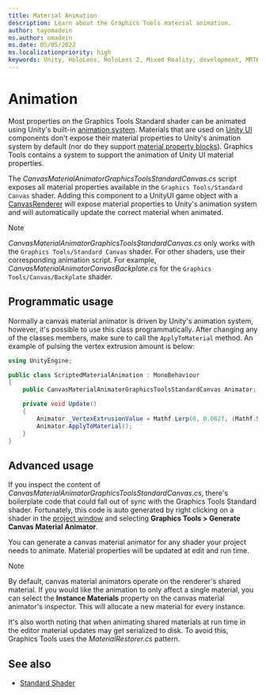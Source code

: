 ```yaml
---
title: Material Animation
description: Learn about the Graphics Tools material animation.
author: tayomadein
ms.author: omadein
ms.date: 05/05/2022
ms.localizationpriority: high
keywords: Unity, HoloLens, HoloLens 2, Mixed Reality, development, MRTK, Graphics Tools, MRGT, MR Graphics Tools, Standard Shader, Animation
---
```


# Animation

Most properties on the Graphics Tools Standard shader can be animated using Unity's built-in [animation system](https://docs.unity3d.com/Manual/AnimationOverview.html). Materials that are used on [Unity UI](https://docs.unity3d.com/ScriptReference/CanvasRenderer.html) components don't expose their material properties to Unity's animation system by default (nor do they support [material property blocks](https://docs.unity3d.com/ScriptReference/MaterialPropertyBlock.html)). Graphics Tools contains a system to support the animation of Unity UI material properties.

The _CanvasMaterialAnimatorGraphicsToolsStandardCanvas.cs_ script exposes all material properties available in the `Graphics Tools/Standard Canvas` shader. Adding this component to a UnityUI game object with a [CanvasRenderer](https://docs.unity3d.com/ScriptReference/CanvasRenderer.html) will expose material properties to Unity's animation system and will automatically update the correct material when animated.

> [!NOTE]
> _CanvasMaterialAnimatorGraphicsToolsStandardCanvas.cs_ only works with the `Graphics Tools/Standard Canvas` shader. For other shaders, use their corresponding animation script. For example, _CanvasMaterialAnimatorCanvasBackplate.cs_ for the `Graphics Tools/Canvas/Backplate` shader.

## Programmatic usage

Normally a canvas material animator is driven by Unity's animation system, however, it's possible to use this class programmatically. After changing any of the classes members, make sure to call the `ApplyToMaterial` method. An example of pulsing the vertex extrusion amount is below:

```C#
using UnityEngine;

public class ScriptedMaterialAnimation : MonoBehaviour
{
    public CanvasMaterialAnimatorGraphicsToolsStandardCanvas Animator;

    private void Update()
    {
        Animator._VertexExtrusionValue = Mathf.Lerp(0, 0.002f, (Mathf.Sin(Mathf.Repeat(Time.time, Mathf.PI * 2.0f)) + 1.0f) * 0.5f);
        Animator.ApplyToMaterial();
    }
}
```

## Advanced usage

If you inspect the content of _CanvasMaterialAnimatorGraphicsToolsStandardCanvas.cs_, there's boilerplate code that could fall out of sync with the Graphics Tools Standard shader. Fortunately, this code is auto generated by right clicking on a shader in the [project window](https://docs.unity3d.com/Manual/ProjectView.html) and selecting **Graphics Tools > Generate Canvas Material Animator**.

You can generate a canvas material animator for any shader your project needs to animate. Material properties will be updated at edit and run time.

> [!NOTE]
> By default, canvas material animators operate on the renderer's shared material. If you would like the animation to only affect a single material, you can select the **Instance Materials** property on the canvas material animator's inspector. This will allocate a new material for every instance.

It's also worth noting that when animating shared materials at run time in the editor material updates may get serialized to disk. To avoid this, Graphics Tools uses the _MaterialRestorer.cs_ pattern.

## See also

* [Standard Shader](standard-shader.md)

